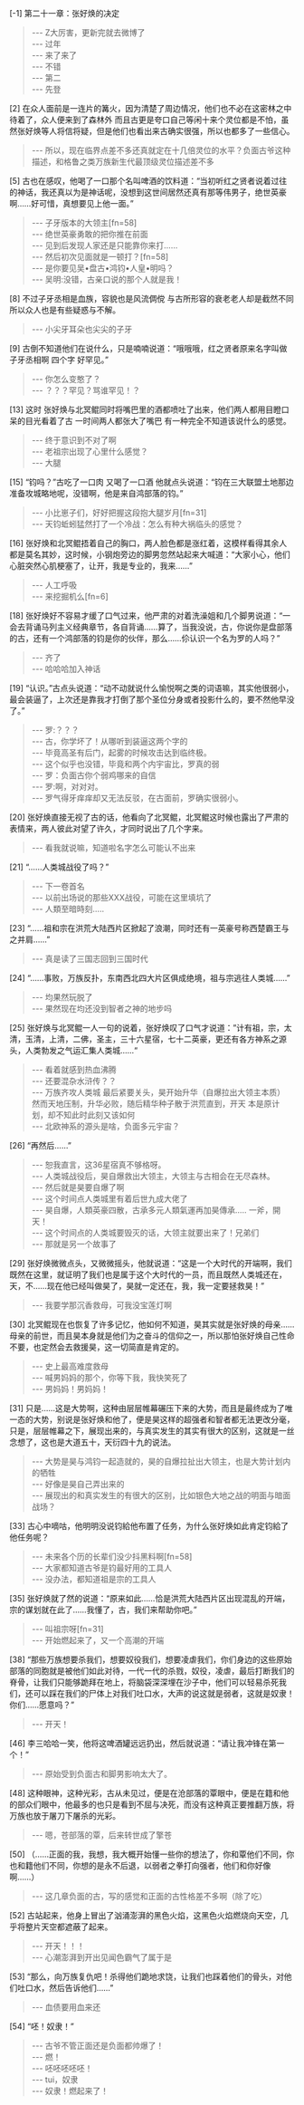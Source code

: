 
[-1] 第二十一章：张好焕的决定
>--- Z大厉害，更新完就去微博了<br>
>--- 过年<br>
>--- 来了来了<br>
>--- 不错<br>
>--- 第二<br>
>--- 先登<br>

[2] 在众人面前是一连片的篝火，因为清楚了周边情况，他们也不必在这密林之中待着了，众人便来到了森林外 而且古更是夸口自己等闲十来个灵位都是不怕，虽然张好焕等人将信将疑，但是他们也看出来古确实很强，所以也都多了一些信心。
>--- 所以，现在临界点差不多还真就定在十几倍灵位的水平？负面古爷这种描述，和格鲁之类万族新生代最顶级灵位描述差不多<br>

[5] 古也在感叹，他喝了一口那个名叫啤酒的饮料道：“当初听红之贤者说着过往的神话，我还真以为是神话呢，没想到这世间居然还真有那等伟男子，绝世英豪啊……好可惜，真想要见上他一面。”
>--- 子牙版本的大领主[fn=58]<br>
>--- 绝世英豪勇敢的把你推在前面<br>
>--- 见到后发现人家还是只能靠你来打……<br>
>--- 然后初次见面就是一顿打？[fn=58]<br>
>--- 是你要见吴•盘古•鸿钧•人皇•明吗？<br>
>--- 吴明:没错，古亲口说的那个人就是我！<br>

[8] 不过子牙丞相是血族，容貌也是风流倜傥 与古所形容的衰老老人却是截然不同 所以众人也是有些疑惑与不解。
>--- 小尖牙耳朵也尖尖的子牙<br>

[9] 古倒不知道他们在说什么，只是喃喃说道：“哦哦哦，红之贤者原来名字叫做子牙丞相啊 四个字 好罕见。”
>--- 你怎么变憨了？<br>
>--- ？？？罕见？骂谁罕见！？<br>

[13] 这时 张好焕与北冥鲲同时将嘴巴里的酒都喷吐了出来，他们两人都用目瞪口呆的目光看着了古 一时间两人都张大了嘴巴 有一种完全不知道该说什么的感觉。
>--- 终于意识到不对了啊<br>
>--- 老祖宗出现了心里什么感觉？<br>
>--- 大腿<br>

[15] “钧吗？”古吃了一口肉 又喝了一口酒 他就点头说道：“钧在三大联盟土地那边准备攻城略地呢，没错啊，他是来自鸿部落的钧。”
>--- 小比崽子们，好好把握这段抱大腿岁月[fn=31]<br>
>--- 天钧蚯蚓猛然打了一个冷战：怎么有种大祸临头的感觉？<br>

[16] 张好焕和北冥鲲捂着自己的胸口，两人脸色都是涨红着，这模样看得其余人都是莫名其妙，这时候，小钢炮旁边的脚男忽然站起来大喊道：“大家小心，他们心脏突然心肌梗塞了，让开，我是专业的，我来……”
>--- 人工呼吸<br>
>--- 来挖掘机么[fn=6]<br>

[18] 张好焕好不容易才缓了口气过来，他严肃的对着洗澡姐和几个脚男说道：“一会去背诵马列主义经典章节，各自背诵……算了，当我没说，古，你说你是盘部落的古，还有一个鸿部落的钧是你的伙伴，那么……伱认识一个名为罗的人吗？”
>--- 齐了<br>
>--- 哈哈哈加入神话<br>

[19] “认识。”古点头说道：“动不动就说什么愉悦啊之类的词语嘛，其实他很弱小，最会装逼了，上次还是靠我才打倒了那个圣位分身或者投影什么的，要不然他早没了。”
>--- 罗:？？？<br>
>--- 古，你学坏了！从哪听到装逼这两个字的<br>
>--- 毕竟高圣有后门，起雾的时候攻击达到临终极。<br>
>--- 这个似乎也没错，毕竟和两个内宇宙比，罗真的弱<br>
>--- 罗：负面古你个弱鸡哪来的自信<br>
>--- 罗:啊，对对对。<br>
>--- 罗气得牙痒痒却又无法反驳，在古面前，罗确实很弱小。<br>

[20] 张好焕直接无视了古的话，他看向了北冥鲲，北冥鲲这时候也露出了严肃的表情来，两人彼此对望了许久，才同时说出了几个字来。
>--- 看我就说嘛，知道啦名字怎么可能认不出来<br>

[21] “……人类城战役了吗？”
>--- 下一卷首名<br>
>--- 以前出场说的那些XXX战役，可能在这里填坑了<br>
>--- 人類至暗時刻…..<br>

[23] “……祖和宗在洪荒大陆西片区掀起了浪潮，同时还有一英豪号称西楚霸王与之并肩……”
>--- 真是读了三国志回到三国时代<br>

[24] “……事败，万族反扑，东南西北四大片区俱成绝境，祖与宗逃往人类城……”
>--- 均果然玩脱了<br>
>--- 果然现在均还没到智者之神的地步吗<br>

[25] 张好焕与北冥鲲一人一句的说着，张好焕叹了口气才说道：”计有祖，宗，太清，玉清，上清，二佛，圣主，三十六星宿，七十二英豪，更还有各方神系之源头，人类勃发之气运汇集人类城……“
>--- 看着就感到热血沸腾<br>
>--- 还要混杂水浒传？？<br>
>--- 万族齐攻人类城
最后紧要关头，昊开始升华（自爆拉出大领主本质）
然而天地压制，升华必败，随后精华种子散于洪荒直到，开天
本是原计划，却不知此时此刻又该如何<br>
>--- 北欧神系的源头是啥，负面多元宇宙？<br>

[26] “再然后……”
>--- 恕我直言，这36星宿真不够格呀。<br>
>--- 人类城战役后，昊自爆救出大领主，大领主与古相会在无尽森林。<br>
>--- 然后就是昊要自爆了啊<br>
>--- 这个时间点人类城里有着后世九成大佬了<br>
>--- 昊自爆，人類英豪四散，古承多元人類氣運再加昊傳承…..
一斧，開天！<br>
>--- 这个时间点的人类城要毁灭的话，大领主就要出来了！兄弟们<br>
>--- 那就是另一个故事了<br>

[29] 张好焕微微点头，又微微摇头，他就说道：“这是一个大时代的开端啊，我们既然在这里，就证明了我们也是属于这个大时代的一员，而且既然人类城还在，天，不……现在他已经叫做昊了，昊就一定还在，我，我一定要拯救昊！”
>--- 我要学那沉香救母，可我没宝莲灯啊<br>

[30] 北冥鲲现在也恢复了许多记忆，他如何不知道，昊其实就是张好焕的母亲……母亲的前世，而且昊本身就是他们为之奋斗的信仰之一，所以那怕张好焕自己性命不要，也定然会去救援昊，这一切简直是肯定的。
>--- 史上最高难度救母<br>
>--- 喊男妈妈的那个，你等下我，我快笑死了<br>
>--- 男妈妈！男妈妈！<br>

[31] 只是……这是大势啊，这种由层层帷幕碾压下来的大势，而且是最终成为了唯一态的大势，别说是张好焕和他了，便是昊这样的超强者和智者都无法更改分毫，只是，层层帷幕之下，展现出来的，与真实发生的其实有很大的区别，这就是一丝念想了，这也是大道五十，天衍四十九的说法。
>--- 大势是昊与鸿钧一起造就的，昊的自爆拉扯出大领主，也是大势计划内的牺牲<br>
>--- 好像是昊自己弄出来的<br>
>--- 展现出的和真实发生的有很大的区别，比如银色大地之战的明面与暗面战场？<br>

[33] 古心中嘀咕，他明明没说钧給他布置了任务，为什么张好焕如此肯定钧給了他任务呢？
>--- 未来各个历的长辈们没少抖黑料啊[fn=58]<br>
>--- 大家都知道古爷是钧最好用的工具人<br>
>--- 没办法，都知道祖是宗的工具人<br>

[35] 张好焕就了然的说道：“原来如此……恰是洪荒大陆西片区出现混乱的开端，宗的谋划就在此了……我懂了，古，我们来帮助你吧。”
>--- 叫祖宗呀[fn=31]<br>
>--- 开始燃起来了，又一个高潮的开端<br>

[38] “那些万族想要杀我们，想要奴役我们，想要凌虐我们，你们身边的这些原始部落的同胞就是被他们如此对待，一代一代的杀戮，奴役，凌虐，最后打断我们的脊骨，让我们只能够跪拜在地上，将脑袋深深埋在沙子中，他们可以轻易杀死我们，还可以踩在我们的尸体上对我们吐口水，大声的说这就是弱者，这就是奴隶！你们……愿意吗？”
>--- 开天！<br>

[46] 李三哈哈一笑，他将这啤酒罐远远扔出，然后就说道：“请让我冲锋在第一个！”
>--- 原始受到负面古和脚男影响太大了。<br>

[48] 这种眼神，这种光彩，古从未见过，便是在沧部落的覃眼中，便是在籍和他的部众们眼中，他最多的也只是看到不屈与决死，而没有这种真正要推翻万族，将万族也放于屠刀下屠杀的光彩。
>--- 嗯，苍部落的覃，后来转世成了擎苍<br>

[50] （……正面的我，我想，我大概开始懂一些你的想法了，你和覃他们不同，你也和籍他们不同，你想的是永不后退，以弱者之拳打向强者，他们和你好像啊……）
>--- 这几章负面的古，写的感觉和正面的古性格差不多啊（除了吃）<br>

[52] 古站起来，他身上冒出了汹涌澎湃的黑色火焰，这黑色火焰燃烧向天空，几乎将整片天空都遮蔽了起来。
>--- 开天！！！<br>
>--- 心潮澎湃到开出见闻色霸气了属于是<br>

[53] “那么，向万族复仇吧！杀得他们跪地求饶，让我们也踩着他们的骨头，对他们吐口水，然后告诉他们……”
>--- 血债要用血来还<br>

[54] “呸！奴隶！”
>--- 古爷不管正面还是负面都帅爆了！<br>
>--- 燃！<br>
>--- 呸呸呸呸呸！<br>
>--- tui，奴隶<br>
>--- 奴隶！燃起来了！<br>
